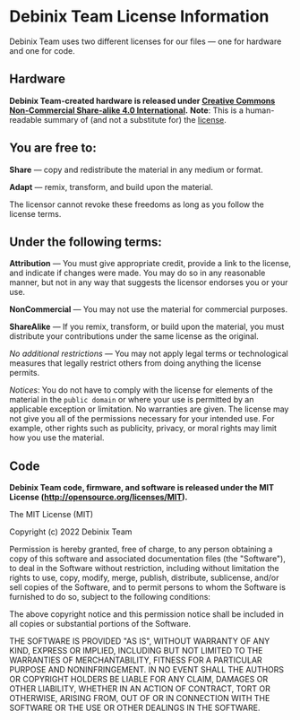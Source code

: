 # Debinix Team License Information

Debinix Team uses two different licenses for our files — one for hardware and one for code.

## Hardware

**Debinix Team-created hardware is released under [Creative Commons Non-Commercial Share-alike 4.0 International](http://creativecommons.org/licenses/by-nc-sa/4.0/).**
**Note**: This is a human-readable summary of (and not a substitute for) the [license](http://creativecommons.org/licenses/by-nc-sa/4.0/legalcode).

## You are free to:

**Share** — copy and redistribute the material in any medium or format.

**Adapt** — remix, transform, and build upon the material.

The licensor cannot revoke these freedoms as long as you follow the license terms.

## Under the following terms:

**Attribution** — You must give appropriate credit, provide a link to the license, and indicate if changes were made. You may do so in any reasonable manner, but not in any way that suggests the licensor endorses you or your use.

**NonCommercial** — You may not use the material for commercial purposes.

**ShareAlike** — If you remix, transform, or build upon the material, you must distribute your contributions under the same license as the original.

*No additional restrictions* — You may not apply legal terms or technological measures that legally restrict others from doing anything the license permits.

*Notices*:
You do not have to comply with the license for elements of the material in the `public domain` or where your use is permitted by an applicable exception or limitation.
No warranties are given. The license may not give you all of the permissions necessary for your intended use. For example, other rights such as publicity, privacy, or moral rights may limit how you use the material.


## Code

**Debinix Team code, firmware, and software is released under the MIT License (http://opensource.org/licenses/MIT).**

The MIT License (MIT)

Copyright (c) 2022 Debinix Team

Permission is hereby granted, free of charge, to any person obtaining a copy
of this software and associated documentation files (the "Software"), to deal
in the Software without restriction, including without limitation the rights
to use, copy, modify, merge, publish, distribute, sublicense, and/or sell
copies of the Software, and to permit persons to whom the Software is
furnished to do so, subject to the following conditions:

The above copyright notice and this permission notice shall be included in all
copies or substantial portions of the Software.

THE SOFTWARE IS PROVIDED "AS IS", WITHOUT WARRANTY OF ANY KIND, EXPRESS OR
IMPLIED, INCLUDING BUT NOT LIMITED TO THE WARRANTIES OF MERCHANTABILITY,
FITNESS FOR A PARTICULAR PURPOSE AND NONINFRINGEMENT. IN NO EVENT SHALL THE
AUTHORS OR COPYRIGHT HOLDERS BE LIABLE FOR ANY CLAIM, DAMAGES OR OTHER
LIABILITY, WHETHER IN AN ACTION OF CONTRACT, TORT OR OTHERWISE, ARISING FROM,
OUT OF OR IN CONNECTION WITH THE SOFTWARE OR THE USE OR OTHER DEALINGS IN THE
SOFTWARE.